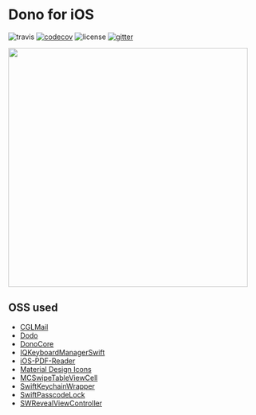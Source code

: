 # Dono for iOS
![travis](https://travis-ci.org/dono-app/dono-ios.svg?branch=master) [![codecov](https://codecov.io/gh/dono-app/dono-ios/branch/master/graph/badge.svg)](https://codecov.io/gh/dono-app/dono-ios) ![license](https://img.shields.io/badge/license-GPLv3-blue.svg?link=https://github.com/dono-app/ios/blob/master/LICENSE) [![gitter](https://badges.gitter.im/dono-app/ios.svg)](https://gitter.im/dono-app/ios?utm_source=badge&utm_medium=badge&utm_campaign=pr-badge&utm_content=badge)

<img src="https://github.com/dono-app/ux/raw/master/gifs/ios-demo.mov.gif" height="480">

## OSS used

* [CGLMail](https://github.com/chrisladd/CGLMail)
* [Dodo](https://github.com/marketplacer/Dodo)
* [DonoCore](https://github.com/dono-app/dono-pod/)
* [IQKeyboardManagerSwift](https://github.com/hackiftekhar/IQKeyboardManager)
* [iOS-PDF-Reader](https://github.com/Alua-Kinzhebayeva/iOS-PDF-Reader)
* [Material Design Icons](https://github.com/Templarian/MaterialDesign)
* [MCSwipeTableViewCell](https://github.com/alikaragoz/MCSwipeTableViewCell)
* [SwiftKeychainWrapper](https://github.com/jrendel/SwiftKeychainWrapper)
* [SwiftPasscodeLock](https://github.com/velikanov/SwiftPasscodeLock)
* [SWRevealViewController](https://github.com/John-Lluch/SWRevealViewController)
